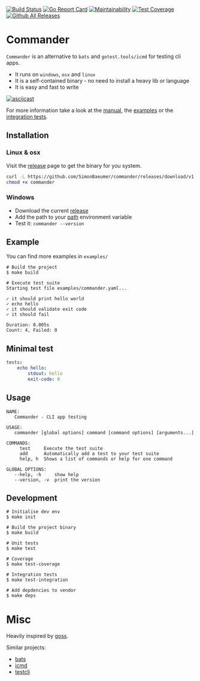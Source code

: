 [![Build Status](https://travis-ci.org/SimonBaeumer/commander.svg?branch=master)](https://travis-ci.org/SimonBaeumer/commander)
[![Go Report Card](https://goreportcard.com/badge/github.com/SimonBaeumer/commander)](https://goreportcard.com/report/github.com/SimonBaeumer/commander)
[![Maintainability](https://api.codeclimate.com/v1/badges/cc848165784e0f809a51/maintainability)](https://codeclimate.com/github/SimonBaeumer/commander/maintainability)
[![Test Coverage](https://api.codeclimate.com/v1/badges/cc848165784e0f809a51/test_coverage)](https://codeclimate.com/github/SimonBaeumer/commander/test_coverage)
[![Github All Releases](https://img.shields.io/github/downloads/SimonBaeumer/commander/total.svg)](https://github.com/SimonBaeumer/commander/releases)

# Commander

`Commander` is an alternative to `bats` and `gotest.tools/icmd` for testing cli apps.

 - It runs on `windows`, `osx` and `linux` 
 - It is a self-contained binary - no need to install a heavy lib or language
 - It is easy and fast to write
 
[![asciicast](https://asciinema.org/a/GLgIexHSaSdic5iaX9GTQpr5f.svg)](https://asciinema.org/a/GLgIexHSaSdic5iaX9GTQpr5f?autoplay=1)

For more information take a look at the [manual](docs/manual.md), the [examples](examples) or the [integration tests](integration).

## Installation

### Linux & osx

Visit the [release](https://github.com/SimonBaeumer/commander/releases) page to get the binary for you system. 

```bash
curl -L https://github.com/SimonBaeumer/commander/releases/download/v1.0.0/commander-linux-amd64 -o commander
chmod +x commander
```

### Windows

 - Download the current [release](https://github.com/SimonBaeumer/commander/releases/latest)
 - Add the path to your [path](https://docs.alfresco.com/4.2/tasks/fot-addpath.html) environment variable
 - Test it: `commander --version`

## Example

You can find more examples in `examples/`

```
# Build the project
$ make build

# Execute test suite
Starting test file examples/commander.yaml...

✓ it should print hello world
✓ echo hello
✓ it should validate exit code
✓ it should fail

Duration: 0.005s
Count: 4, Failed: 0
```

## Minimal test

```yaml
tests:
    echo hello:
        stdout: hello
        exit-code: 0
```

## Usage

```
NAME:
   Commander - CLI app testing

USAGE:
   commander [global options] command [command options] [arguments...]

COMMANDS:
     test     Execute the test suite
     add      Automatically add a test to your test suite
     help, h  Shows a list of commands or help for one command

GLOBAL OPTIONS:
   --help, -h     show help
   --version, -v  print the version
```


## Development

```
# Initialise dev env
$ make init

# Build the project binary
$ make build

# Unit tests
$ make test

# Coverage
$ make test-coverage

# Integration tests
$ make test-integration

# Add depdencies to vendor
$ make deps
```

# Misc

Heavily inspired by [goss](https://github.com/aelsabbahy/goss).

Similar projects:
 - [bats](https://github.com/sstephenson/bats)
 - [icmd](https://godoc.org/gotest.tools/icmd)
 - [testcli](https://github.com/rendon/testcli)